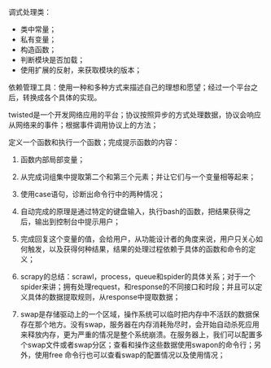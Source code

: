调式处理类：
- 类中常量；
- 私有变量；
- 构造函数；
- 判断模块是否加载；
- 使用扩展的反射，来获取模块的版本；

依赖管理工具：使用一种和多种方式来描述自己的理想和愿望；经过一个平台之后，转换成各个具体的实现。

twisted是一个开发网络应用的平台；协议按照异步的方式处理数据，协议会响应从网络来的事件；根据事件调用协议上的方法；

定义一个函数和执行一个函数；完成提示函数的内容：
1. 函数内部局部变量；
2. 从完成词组集中提取第二个和第三个元素；并让它们与一个变量相等起来；
3. 使用case语句，诊断出命令行中的两种情况；
4. 自动完成的原理是通过特定的键盘输入，执行bash的函数，把结果获得之后，输出到控制台中提示用户；
5. 完成回复这个变量的值，会给用户，从功能设计者的角度来说，用户只关心如何触发，以及获得何种结果，结果的处理过程依赖于具体的函数和命令的定义；

6. scrapy的总结：scrawl，process，queue和spider的具体关系；对于一个spider来讲；拥有处理request，和response的不同接口和时段；并且可以定义具体的数据提取规则，从response中提取数据；

7. swap是存储驱动上的一个区域，操作系统可以临时把内存中不活跃的数据保存在那个地方。没有swap，服务器在内存消耗殆尽时，会开始自动杀死应用来释放内存，更为严重的情况是整个系统崩溃。在服务器上，我们可以配置多个swap文件或者swap分区；查看和操作这些数据使用swapon的命令行；另外，使用free 命令行也可以查看swap的配置情况以及使用情况；
